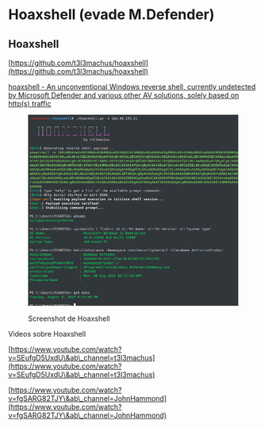 # Hoaxshell (evade M.Defender)

## Hoaxshell

[https://github.com/t3l3machus/hoaxshell](https://github.com/t3l3machus/hoaxshell)

[hoaxshell - An unconventional Windows reverse shell, currently undetected by Microsoft Defender and various other AV solutions, solely based on http(s) traffic](https://hakin9.org/hoaxshell-an-unconventional-windows-reverse-shell-currently-undetected-by-microsoft-defender-and-various-other-av-solutions-solely-based-on-https-traffic/)

<figure><img src="../../.gitbook/assets/image (8).png" alt=""><figcaption><p>Screenshot de Hoaxshell</p></figcaption></figure>

Videos sobre Hoaxshell

[https://www.youtube.com/watch?v=SEufgD5UxdU\&ab\_channel=t3l3machus](https://www.youtube.com/watch?v=SEufgD5UxdU\&ab\_channel=t3l3machus)

[https://www.youtube.com/watch?v=fgSARG82TJY\&ab\_channel=JohnHammond](https://www.youtube.com/watch?v=fgSARG82TJY\&ab\_channel=JohnHammond)

